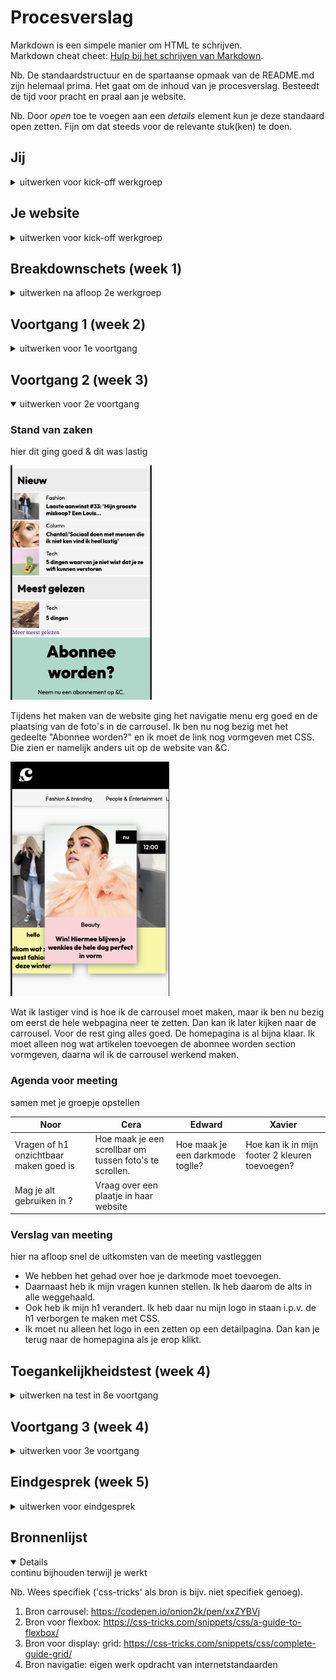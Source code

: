 # Procesverslag
Markdown is een simpele manier om HTML te schrijven.  
Markdown cheat cheet: [Hulp bij het schrijven van Markdown](https://github.com/adam-p/markdown-here/wiki/Markdown-Cheatsheet).

Nb. De standaardstructuur en de spartaanse opmaak van de README.md zijn helemaal prima. Het gaat om de inhoud van je procesverslag. Besteedt de tijd voor pracht en praal aan je website.

Nb. Door *open* toe te voegen aan een *details* element kun je deze standaard open zetten. Fijn om dat steeds voor de relevante stuk(ken) te doen.





## Jij

<details>
<summary>uitwerken voor kick-off werkgroep</summary>

### Auteur:
Noor Meijns

#### Je startniveau:
Blauw

#### Je focus:
Surface
 
</details>





## Je website

<details>
<summary>uitwerken voor kick-off werkgroep</summary>

### Je opdracht:
https://www.andc.tv 

#### Screenshot(s) van de eerste pagina (small screen): 
Homepagina van &C  
<img src="images/homepagina.png" width="375px" alt="Homepagina van de website &C">

#### Screenshot(s) van de tweede pagina (small screen):
Artikel van &C  
<img src="images/artikel.png" width="375px" alt="Artikel over sneller in slaap vallen van &C">
 
</details>



## Breakdownschets (week 1)

<details>
<summary>uitwerken na afloop 2e werkgroep</summary>

### de hele pagina: 
<img src="images/&c html elementen.png" width="375px" alt="breakdown van de hele pagina">

### dynamisch deel navigatie: 
<img src="images/detailNav.png" width="375px" alt="breakdown van een dynamisch deel">

</details>





## Voortgang 1 (week 2)

<details>
<summary>uitwerken voor 1e voortgang</summary>

### Stand van zaken
hier dit ging goed & dit was lastig (neem ook screenshots op van delen van je website en code)


### Agenda voor meeting
samen met je groepje opstellen

| Cera                          | Edward             | Noor         | Xavier           |
| ---                           | ---                | ---          | ---              |
| Hoe je een hamburgermenu maakt  | Wilt weten hoe je een carrousel moet maken            | Hoe je een foto carrousel maakt    | Hoe je iconen moet toevoegen    |
| Hoe iconen toevoegen              |  |  | Wilt ook weten hoe je een hamburger menu maakt |



### Verslag van meeting
hier na afloop snel de uitkomsten van de meeting vastleggen

- We hebben het gehad over hoe je een hamburgermenu kan maken
- Ik heb als tip gekregen om eerst ervoor te zorgen dat mijn webpagina het doet en om daarna pas te gaan kijken hoe je de carroussel maakt.
- In mijn html moest ik alleen nog één aanpassing maken. Ik heb mijn h2'tjes en h3'tjes in de section gezet. 

</details>





## Voortgang 2 (week 3)

<details open>
<summary>uitwerken voor 2e voortgang</summary>

### Stand van zaken
hier dit ging goed & dit was lastig

<img src="images/website.png" height="375px" alt="Mijn website artikelen gedeelte">

 Tijdens het maken van de website ging het navigatie menu erg goed en de plaatsing van de foto's in de carrousel. Ik ben nu nog bezig met het gedeelte "Abonnee worden?" en ik moet de link nog vormgeven met CSS. Die zien er namelijk anders uit op de website van &C. 
 
 
<img src="images/website 1.png" height="375px" alt="Mijn website header">
 
 Wat ik lastiger vind is hoe ik de carrousel moet maken, maar ik ben nu bezig om eerst de hele webpagina neer te zetten. Dan kan ik later kijken naar de carrousel. 
 Voor de rest ging alles goed. De homepagina is al bijna klaar. Ik moet alleen nog wat artikelen toevoegen de abonnee worden section vormgeven, daarna wil ik de carrousel werkend maken.

### Agenda voor meeting
samen met je groepje opstellen

| Noor     | Cera         | Edward    | Xavier       |
| ---            | ---                | ---          | ---              |
| Vragen of h1 onzichtbaar maken goed is  | Hoe maak je een scrollbar om tussen foto's te scrollen. | Hoe maak je een darkmode toglle?  | Hoe kan ik in mijn footer 2 kleuren toevoegen?   |
| Mag je alt gebruiken in <a>?  | Vraag over een plaatje in haar website | | |



### Verslag van meeting
hier na afloop snel de uitkomsten van de meeting vastleggen

- We hebben het gehad over hoe je darkmode moet toevoegen.
- Daarnaast heb ik mijn vragen kunnen stellen. Ik heb daarom de alts in alle <a> weggehaald.
- Ook heb ik mijn h1 verandert. Ik heb daar nu mijn logo in staan i.p.v. de h1 verborgen te maken met CSS.
- Ik moet nu alleen het logo in een <a> zetten op een detailpagina. Dan kan je terug naar de homepagina als je erop klikt.

</details>





## Toegankelijkheidstest (week 4)

<details>
<summary>uitwerken na test in 8e voortgang</summary>

### Bevindingen
Lijst met je bevindingen die in de test naar voren kwamen:

#### Tekstgrootte
Uit de test kwam dat mijn tekst op de artikelpagina niet groot genoeg is. Als je slechter zicht hebt is het heel klein.
Daarom heb ik de font-size aangepast naar 1.2em.
 
<img src="images/tekst_before.png" height="375px" alt="Tekst van mijn website">

<img src="images/tekst_erna.png" height="375px" alt="Tekst van mijn website">


#### Nav grootte
Uit de test bleek ook dat mijn navigatie balk klein was. De ruimte om te klikken is kleiner waardoor het lastiger wordt als je handicap hebt. 
 
<img src="images/nav_before.png" alt="Navigatiebalk voor aanpassing">
Ik heb in mijn code de hoogte van de a's met padding groter gemaakt waardoor de je nu meer klikbare ruimte boven en onder de tekst hebt.
 
<img src="images/nav-erna.png" alt="Navigatiebalk na aanpassing">


#### Te dikgedrukt 
Uit de test bleek ook dat als je bijvoorbeeld ADHD hebt dat de dikgedrukte titels in de caroussel lastiger te lezen zijn. Ze worden dan gezien als een zwart blok.
 
<img src="images/car_before.png" height="375px" alt="Dikgedrukte tekst">

Ik heb daarom de font-weight aangepast, zodat ze minder dik zijn.
 
<img src="images/car_erna.png" height="375px" alt="Tekst na de aanpassing">

</details>





## Voortgang 3 (week 4)

<details>
<summary>uitwerken voor 3e voortgang</summary>

### Stand van zaken
hier dit ging goed & dit was lastig (neem ook screenshots op van delen van je website en code)


### Agenda voor meeting
samen met je groepje opstellen

| Noor      | Cera          | Edward    | Xavier       |
| ---            | ---                | ---          | ---              |
| Bij de nieuwsbrief section krijg ik paar elementen niet onderelkaar   | Bepaalde linkjes staan niet goed            | -    | Wilde kijken hoe hij zijn html kan verbeteren |
| Kijken of mijn html wel klopt  | Ook graag checken of html klopt | nog een punt | dit wil ik zeker |
|            | ...                | ...          | ...              |


### Verslag van meeting
hier na afloop snel de uitkomsten van de meeting vastleggen

- Uit de meeting kregen we goede tips over onze html en dat we het kunnen checken met de validator
- Ik heb mijn nieuwsbrief section aan kunnen passen zodat het nu wel werkt.
- nog een punt

</details>





## Eindgesprek (week 5)

<details>
<summary>uitwerken voor eindgesprek</summary>

### Stand van zaken
De navigatie en de lijsten gingen goed, maar de caroussel was wel echt lastig. Ook wist ik niet zo goed hoe ik de plaatjes, titels in de lijsten goed kon plaatsen.
Maar nadat ik werd geholpen daarmee snapte ik het. Ik heb dat uiteindelijk met display:grid; gedaan. 
<img src="images/lijst.png" alt="Foto van artikelenlijst">

Voor de caroussel heb ik op internet gezocht naar goede bronnen over hoe je dat kon doen. Uiteindelijk heb ik er een gevonden die goed was en die ik een beetje snapte. 

<img src="images/carroussel.png"  alt="Foto van carroussel">


### Screenshot(s)
Dark-mode:
<img src="images/onepage-&c.png"  alt="Foto van mijn onepage in darkmode">

 
light-mode:
<img src="images/onepage-white.png"  alt="Foto van mijn onepage in lightmode">
 
 

</details>





## Bronnenlijst

<details open>
<summary>continu bijhouden terwijl je werkt</summary>

Nb. Wees specifiek ('css-tricks' als bron is bijv. niet specifiek genoeg).

1. Bron carrousel: https://codepen.io/onion2k/pen/xxZYBVj
2. Bron voor flexbox: https://css-tricks.com/snippets/css/a-guide-to-flexbox/
3. Bron voor display: grid: https://css-tricks.com/snippets/css/complete-guide-grid/
4. Bron navigatie: eigen werk opdracht van internetstandaarden


</details>
